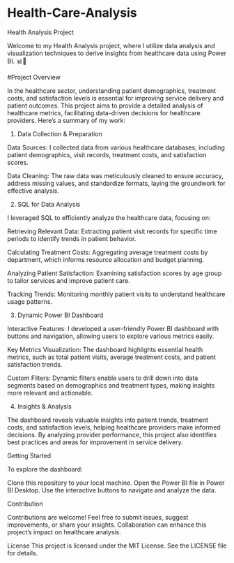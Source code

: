# Health-Care-Analysis


Health Analysis Project

Welcome to my Health Analysis project, where I utilize data analysis and visualization techniques to derive insights from healthcare data using Power BI. 📊🏥

#Project Overview

In the healthcare sector, understanding patient demographics, treatment costs, and satisfaction levels is essential for improving service delivery and patient outcomes. This project aims to provide a detailed analysis of healthcare metrics, facilitating data-driven decisions for healthcare providers. Here’s a summary of my work:

1. Data Collection & Preparation
   
Data Sources: I collected data from various healthcare databases, including patient demographics, visit records, treatment costs, and satisfaction scores.

Data Cleaning: The raw data was meticulously cleaned to ensure accuracy, address missing values, and standardize formats, laying the groundwork for effective analysis.

2. SQL for Data Analysis

 I leveraged SQL to efficiently analyze the healthcare data, focusing on:

 Retrieving Relevant Data: Extracting patient visit records for specific time periods to identify trends in patient behavior.

 Calculating Treatment Costs: Aggregating average treatment costs by department, which informs resource allocation and budget planning.

 Analyzing Patient Satisfaction: Examining satisfaction scores by age group to tailor services and improve patient care.

 Tracking Trends: Monitoring monthly patient visits to understand healthcare usage patterns.

3. Dynamic Power BI Dashboard
 
 Interactive Features: I developed a user-friendly Power BI dashboard with buttons and navigation, allowing users to explore various metrics easily.

 Key Metrics Visualization: The dashboard highlights essential health metrics, such as total patient visits, average treatment costs, and patient satisfaction trends.

 Custom Filters: Dynamic filters enable users to drill down into data segments based on demographics and treatment types, making insights more relevant and actionable.

4. Insights & Analysis
   
 The dashboard reveals valuable insights into patient trends, treatment costs, and satisfaction levels, helping healthcare providers make informed decisions. By analyzing provider performance, this project also identifies best practices and areas for improvement in service delivery.

 Getting Started

To explore the dashboard:

 Clone this repository to your local machine.
 Open the Power BI file in Power BI Desktop.
 Use the interactive buttons to navigate and analyze the data.

Contribution

 Contributions are welcome! Feel free to submit issues, suggest improvements, or share your insights. Collaboration can enhance this project’s impact on healthcare analysis.

License
 This project is licensed under the MIT License. See the LICENSE file for details.

